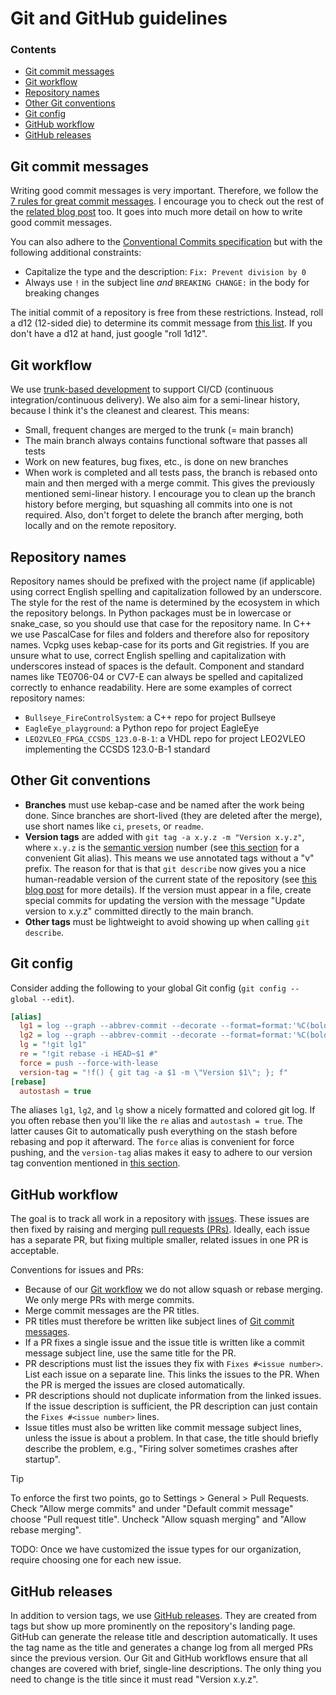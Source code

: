 # Git and GitHub guidelines

### Contents

- [Git commit messages](#git-commit-messages)
- [Git workflow](#git-workflow)
- [Repository names](#repository-names)
- [Other Git conventions](#other-git-conventions)
- [Git config](#git-config)
- [GitHub workflow](#github-workflow)
- [GitHub releases](#github-releases)


## Git commit messages

Writing good commit messages is very important. Therefore, we follow the [7 rules for
great commit messages](https://cbea.ms/git-commit/#seven-rules). I encourage you to check
out the rest of the [related blog post](https://cbea.ms/git-commit/) too. It goes into
much more detail on how to write good commit messages.

You can also adhere to the [Conventional Commits
specification](https://www.conventionalcommits.org/en/v1.0.0/) but with the following
additional constraints:

- Capitalize the type and the description: `Fix: Prevent division by 0`
- Always use `!` in the subject line *and* `BREAKING CHANGE:` in the body for breaking
  changes

The initial commit of a repository is free from these restrictions. Instead, roll a d12
(12-sided die) to determine its commit message from [this
list](https://gist.github.com/fguisso/1403912bd1b8ff53f4a7919f0bb9399a). If you don't have
a d12 at hand, just google "roll 1d12".


## Git workflow

We use [trunk-based
development](https://www.atlassian.com/continuous-delivery/continuous-integration/trunk-based-development)
to support CI/CD (continuous integration/continuous delivery). We also aim for a
semi-linear history, because I think it's the cleanest and clearest. This means:

- Small, frequent changes are merged to the trunk (= main branch)
- The main branch always contains functional software that passes all tests
- Work on new features, bug fixes, etc., is done on new branches
- When work is completed and all tests pass, the branch is rebased onto main and then
  merged with a merge commit. This gives the previously mentioned semi-linear history. I
  encourage you to clean up the branch history before merging, but squashing all commits
  into one is not required. Also, don't forget to delete the branch after merging, both
  locally and on the remote repository.


## Repository names

Repository names should be prefixed with the project name (if applicable) using correct
English spelling and capitalization followed by an underscore. The style for the rest of
the name is determined by the ecosystem in which the repository belongs. In Python
packages must be in lowercase or snake_case, so you should use that case for the
repository name. In C++ we use PascalCase for files and folders and therefore also for
repository names. Vcpkg uses kebap-case for its ports and Git registries. If you are
unsure what to use, correct English spelling and capitalization with underscores instead
of spaces is the default. Component and standard names like TE0706-04 or CV7-E can always
be spelled and capitalized correctly to enhance readability. Here are some examples of
correct repository names:
- `Bullseye_FireControlSystem`: a C++ repo for project Bullseye
- `EagleEye_playground`: a Python repo for project EagleEye
- `LEO2VLEO_FPGA_CCSDS_123.0-B-1`: a VHDL repo for project LEO2VLEO implementing the
  CCSDS 123.0-B-1 standard


## Other Git conventions

- **Branches** must use kebap-case and be named after the work being done. Since branches
  are short-lived (they are deleted after the merge), use short names like `ci`,
  `presets`, or `readme`.
- **Version tags** are added with `git tag -a x.y.z -m "Version x.y.z"`, where `x.y.z` is
  the [semantic version](https://semver.org/) number (see [this section](#git-config) for
  a convenient Git alias). This means we use annotated tags without a "v" prefix. The
  reason for that is that `git describe` now gives you a nice human-readable version of
  the current state of the repository (see [this blog
  post](https://dev.to/davidb31/for-version-as-git-tag-use-annotated-tag-not-v-prefix-2i4c)
  for more details). If the version must appear in a file, create special commits for
  updating the version with the message "Update version to x.y.z" committed directly to
  the main branch.
- **Other tags** must be lightweight to avoid showing up when calling `git describe`.


## Git config

Consider adding the following to your global Git config (`git config --global --edit`).

~~~ini
[alias]
  lg1 = log --graph --abbrev-commit --decorate --format=format:'%C(bold red)%h%C(reset) - %C(bold green)(%ar)%C(reset) %C(bold white)%s%C(reset) %C(bold cyan)- %an%C(reset)%C(bold yellow)%d%C(reset)'
  lg2 = log --graph --abbrev-commit --decorate --format=format:'%C(bold blue)%h%C(reset) - %C(bold cyan)%aD%C(reset) %C(bold green)(%ar)%C(reset)%C(bold yellow)%d%C(reset)%n''          %C(white)%s%C(reset) %C(dim white)- %an%C(reset)'
  lg = "!git lg1"
  re = "!git rebase -i HEAD~$1 #"
  force = push --force-with-lease
  version-tag = "!f() { git tag -a $1 -m \"Version $1\"; }; f"
[rebase]
  autostash = true
~~~

The aliases `lg1`, `lg2`, and `lg` show a nicely formatted and colored git log. If you
often rebase then you'll like the `re` alias and `autostash = true`. The latter causes Git
to automatically push everything on the stash before rebasing and pop it afterward. The
`force` alias is convenient for force pushing, and the `version-tag` alias makes it easy
to adhere to our version tag convention mentioned in [this
section](#other-git-conventions).


## GitHub workflow

The goal is to track all work in a repository with
[issues](https://docs.github.com/en/issues/tracking-your-work-with-issues/about-issues).
These issues are then fixed by raising and merging [pull requests
(PRs)](https://docs.github.com/en/pull-requests/collaborating-with-pull-requests/proposing-changes-to-your-work-with-pull-requests/about-pull-requests).
Ideally, each issue has a separate PR, but fixing multiple smaller, related issues in one
PR is acceptable.

Conventions for issues and PRs:

- Because of our [Git workflow](#git-workflow) we do not allow squash or rebase merging.
  We only merge PRs with merge commits.
- Merge commit messages are the PR titles.
- PR titles must therefore be written like subject lines of [Git commit
  messages](#git-commit-messages).
- If a PR fixes a single issue and the issue title is written like a commit message
  subject line, use the same title for the PR.
- PR descriptions must list the issues they fix with `Fixes #<issue number>`. List each
  issue on a separate line. This links the issues to the PR. When the PR is merged the
  issues are closed automatically.
- PR descriptions should not duplicate information from the linked issues. If the issue
  description is sufficient, the PR description can just contain the `Fixes #<issue
  number>` lines.
- Issue titles must also be written like commit message subject lines, unless the issue is
  about a problem. In that case, the title should briefly describe the problem, e.g.,
  "Firing solver sometimes crashes after startup".

> [!TIP]
>
> To enforce the first two points, go to Settings > General > Pull Requests. Check "Allow
> merge commits" and under "Default commit message" choose "Pull request title". Uncheck
> "Allow squash merging" and "Allow rebase merging".

TODO: Once we have customized the issue types for our organization, require choosing one
for each new issue.


## GitHub releases

In addition to version tags, we use [GitHub
releases](https://docs.github.com/en/repositories/releasing-projects-on-github/about-releases).
They are created from tags but show up more prominently on the repository's landing page.
GitHub can generate the release title and description automatically. It uses the tag name
as the title and generates a change log from all merged PRs since the previous version.
Our Git and GitHub workflows ensure that all changes are covered with brief, single-line
descriptions. The only thing you need to change is the title since it must read "Version
x.y.z".
